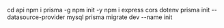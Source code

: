 cd api
npm i prisma -g
npm init -y
npm i express cors dotenv
    prisma init --datasource-provider mysql
    prisma migrate dev --name init
